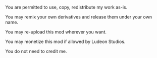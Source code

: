 You are permitted to use, copy, redistribute my work as-is.

You may remix your own derivatives and release them under your own name.

You may re-upload this mod wherever you want.

You may monetize this mod if allowed by Ludeon Studios.

You do not need to credit me.
